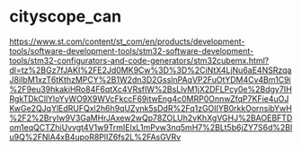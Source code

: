 # cityscope_can

https://www.st.com/content/st_com/en/products/development-tools/software-development-tools/stm32-software-development-tools/stm32-configurators-and-code-generators/stm32cubemx.html?dl=tz%2BGz7fJAKI%2FE2Jd0MK9Cw%3D%3D%2CiNtX4LjNu6aE4NSRzqaJ8iIbM1xzT6tKthzMPCY%2B1W2dn3D2GsslnPAqVP2FuOtYDM4Cv4Bm1C9i%2F9eu39hkakiHRo84F6qtXc4VRsfIW%2BsLlvM1jX2DFLPcy0e%2Bdgy7IHRgkTDkCllYloYyWO9X9WVcFkccF69itwEng4c0MRP0OnnwZfqP7KFie4uOJKwGe2QJqYlEdRUFQxl2h6h9qUZynk5sDdR%2Fq1zGOIIYB0rkkOornsibYwH%2F2%2BryIw9V3GaMHrJAxew2wQp78ZOLUh2vKhXgVGHJ%2BAOEBFTDom1eqQCTZhiUvvgt4V1w9TrmIElxL1mPvw3nq5mH7%2BLt5b6jZY7S6d%2Blu9Q%2FNlA4xB4upoR8PlIZ6fs2L%2FAsGVRv
